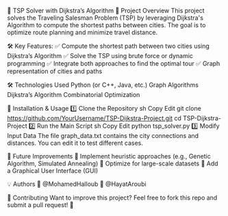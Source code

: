 🚀 TSP Solver with Dijkstra’s Algorithm
📌 Project Overview
This project solves the Traveling Salesman Problem (TSP) by leveraging Dijkstra's Algorithm to compute the shortest paths between cities. The goal is to optimize route planning and minimize travel distance.

🛠 Key Features:
✅ Compute the shortest path between two cities using Dijkstra’s Algorithm
✅ Solve the TSP using brute force or dynamic programming
✅ Integrate both approaches to find the optimal tour
✅ Graph representation of cities and paths

🛠 Technologies Used
Python (or C++, Java, etc.)
Graph Algorithms
Dijkstra’s Algorithm
Combinatorial Optimization

🚀 Installation & Usage
1️⃣ Clone the Repository
sh
Copy
Edit
git clone https://github.com/YourUsername/TSP-Dijkstra-Project.git
cd TSP-Dijkstra-Project
2️⃣ Run the Main Script
sh
Copy
Edit
python tsp_solver.py
3️⃣ Modify Input Data
The file graph_data.txt contains the city connections and distances.
You can edit it to test different cases.

📌 Future Improvements
🔹 Implement heuristic approaches (e.g., Genetic Algorithm, Simulated Annealing)
🔹 Optimize for large-scale datasets
🔹 Add a Graphical User Interface (GUI)

💡 Authors
👤 @MohamedHalloub
👤 @HayatAroubi

📢 Contributing
Want to improve this project? Feel free to fork this repo and submit a pull request! 🚀
